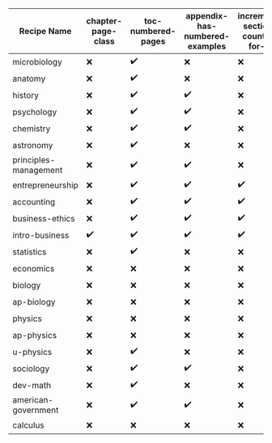 | Recipe Name | chapter-page-class | toc-numbered-pages | appendix-has-numbered-examples | increment-section-counter-for-lo | trash-abstract-in-preface | composite-eoc | EOCsection-links | titles-in-examples |
| --- | --- | --- | --- | --- | --- | --- | --- | --- |
| microbiology | :x: | :heavy_check_mark: | :x: | :x: | :x: | :heavy_check_mark: | :x: | :x: |
| anatomy | :x: | :heavy_check_mark: | :x: | :x: | :heavy_check_mark: | :heavy_check_mark: | :x: | :x: |
| history | :x: | :heavy_check_mark: | :heavy_check_mark: | :x: | :x: | :heavy_check_mark: | :x: | :x: |
| psychology | :x: | :heavy_check_mark: | :heavy_check_mark: | :x: | :x: | :heavy_check_mark: | :x: | :x: |
| chemistry | :x: | :heavy_check_mark: | :heavy_check_mark: | :x: | :x: | :heavy_check_mark: | :x: | :x: |
| astronomy | :x: | :heavy_check_mark: | :x: | :x: | :x: | :heavy_check_mark: | :x: | :x: |
| principles-management | :x: | :heavy_check_mark: | :heavy_check_mark: | :x: | :x: | :heavy_check_mark: | :x: | :x: |
| entrepreneurship | :x: | :heavy_check_mark: | :heavy_check_mark: | :heavy_check_mark: | :heavy_check_mark: | :heavy_check_mark: | :x: | :x: |
| accounting | :x: | :heavy_check_mark: | :heavy_check_mark: | :heavy_check_mark: | :x: | :heavy_check_mark: | :x: | :x: |
| business-ethics | :x: | :heavy_check_mark: | :heavy_check_mark: | :heavy_check_mark: | :heavy_check_mark: | :heavy_check_mark: | :x: | :x: |
| intro-business | :heavy_check_mark: | :heavy_check_mark: | :heavy_check_mark: | :heavy_check_mark: | :heavy_check_mark: | :heavy_check_mark: | :x: | :x: |
| statistics | :x: | :heavy_check_mark: | :x: | :x: | :x: | :heavy_check_mark: | :x: | :x: |
| economics | :x: | :x: | :x: | :x: | :x: | :heavy_check_mark: | :x: | :x: |
| biology | :x: | :x: | :x: | :x: | :x: | :heavy_check_mark: | :x: | :x: |
| ap-biology | :x: | :x: | :x: | :x: | :x: | :heavy_check_mark: | :x: | :x: |
| physics | :x: | :x: | :x: | :x: | :x: | :heavy_check_mark: | :x: | :x: |
| ap-physics | :x: | :x: | :x: | :x: | :x: | :heavy_check_mark: | :x: | :x: |
| u-physics | :x: | :heavy_check_mark: | :x: | :x: | :x: | :heavy_check_mark: | :x: | :x: |
| sociology | :x: | :heavy_check_mark: | :heavy_check_mark: | :x: | :x: | :heavy_check_mark: | :x: | :x: |
| dev-math | :x: | :heavy_check_mark: | :x: | :x: | :x: | :heavy_check_mark: | :x: | :x: |
| american-government | :x: | :heavy_check_mark: | :heavy_check_mark: | :x: | :x: | :heavy_check_mark: | :x: | :x: |
| calculus | :x: | :x: | :x: | :x: | :x: | :x: | :x: | :heavy_check_mark: | 
